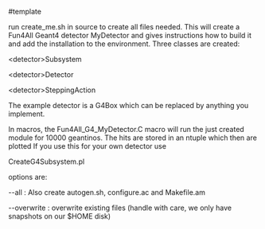 #template

run create_me.sh in source to create all files needed. This will create a 
Fun4All Geant4 detector MyDetector and gives instructions how to build it 
and add the installation to the environment. Three classes are created:

\<detector\>Subsystem

\<detector\>Detector

\<detector\>SteppingAction

The example detector is a G4Box which can be replaced by anything you implement.

In macros, the Fun4All_G4_MyDetector.C macro will run the just created module 
for 10000 geantinos. The hits are stored in an ntuple which then are plotted
If you use this for your own detector use

CreateG4Subsystem.pl <your detector name>

options are:

  --all : Also create autogen.sh, configure.ac and Makefile.am
  
  --overwrite : overwrite existing files (handle with care, we only have snapshots on our $HOME disk)

